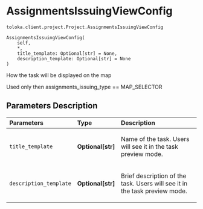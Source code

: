 # AssignmentsIssuingViewConfig
`toloka.client.project.Project.AssignmentsIssuingViewConfig`

```
AssignmentsIssuingViewConfig(
    self,
    *,
    title_template: Optional[str] = None,
    description_template: Optional[str] = None
)
```

How the task will be displayed on the map


Used only then assignments_issuing_type == MAP_SELECTOR

## Parameters Description

| Parameters | Type | Description |
| :----------| :----| :-----------|
`title_template`|**Optional\[str\]**|<p>Name of the task. Users will see it in the task preview mode.</p>
`description_template`|**Optional\[str\]**|<p>Brief description of the task. Users will see it in the task preview mode.</p>
